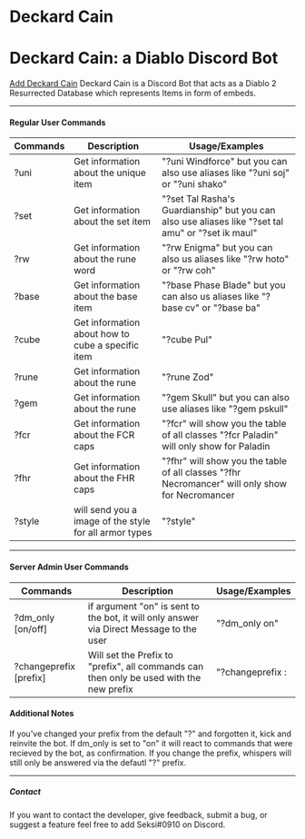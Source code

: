 # Deckard Cain
# Deckard Cain: a Diablo Discord Bot
[Add Deckard Cain](https://discord.com/oauth2/authorize?client_id=878213420342730762&permissions=3072&scope=bot)
Deckard Cain is a Discord Bot that acts as a Diablo 2 Resurrected Database which represents Items in form of embeds.

------------------------------------------------------------------------------
#### Regular User Commands

Commands | Description | Usage/Examples
---------|-------------|--------
?uni | Get information about the unique item | "?uni Windforce" but you can also use aliases like "?uni soj" or "?uni shako"
?set | Get information about the set item | "?set Tal Rasha's Guardianship" but you can also use aliases like "?set tal amu" or "?set ik maul"
?rw | Get information about the rune word | "?rw Enigma" but you can also us aliases like "?rw hoto" or "?rw coh"
?base | Get information about the base item | "?base Phase Blade" but you can also us aliases like "?base cv" or "?base ba"
?cube | Get information about how to cube a specific item | "?cube Pul"
?rune | Get information about the rune | "?rune Zod"
?gem | Get information about the rune | "?gem Skull" but you can also use aliases like "?gem pskull"
?fcr | Get information about the FCR caps | "?fcr" will show you the table of all classes "?fcr Paladin" will only show for Paladin
?fhr | Get information about the FHR caps | "?fhr" will show you the table of all classes "?fhr Necromancer" will only show for Necromancer
?style | will send you a image of the style for all armor types | "?style"

-------------------------------------------------------------------------------


#### Server Admin User Commands
Commands | Description | Usage/Examples
---------|-------------|--------
?dm_only [on/off] | if argument "on" is sent to the bot, it will only answer via Direct Message to the user | "?dm_only on"
?changeprefix [prefix] | Will set the Prefix to "prefix", all commands can then only be used with the new prefix | "?changeprefix :


#### Additional Notes

If you've changed your prefix from the default "?" and forgotten it, kick and reinvite the bot.
If dm_only is set to "on" it will react to commands that were recieved by the bot, as confirmation.
If you change the prefix, whispers will still only be answered via the defautl "?" prefix.

---------------------------------------------------------------------------------
##### Contact

If you want to contact the developer, give feedback, submit a bug, or suggest a feature feel free to add Seksi#0910 on Discord. 
